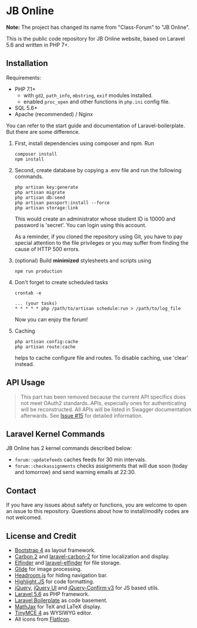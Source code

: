 # JB Online

**Note:** The project has changed its name from "Class-Forum" 
to "JB Online". 

This is the public code repository for JB Online 
website, based on Laravel 5.6 and written in PHP 7+.

## Installation

Requirements:
- PHP 7.1+
  - with ``gd2``, ``path_info``, ``mbstring``, ``exif`` modules installed.
  - enabled ``proc_open`` and other functions in 
    ``php.ini`` config file.
- SQL 5.6+
- Apache (recommended) / Nginx

You can refer to the start guide and documentation 
of Laravel-boilerplate. But there are some difference.

1. First, install dependencies using composer and npm. Run 

   ```shell
   composer install
   npm install
   ```

2. Second, create database by copying a .env file 
   and run the following commands.

   ```shell
   php artisan key:generate
   php artisan migrate
   php artisan db:seed
   php artisan passport:install --force
   php artisan storage:link
   ```

   This would create an administrator whose
   student ID is 10000 and password is 'secret'. 
   You can login using this account.
   
   As a reminder, if you cloned the repository using Git,
   you have to pay special attention to the file privileges
   or you may suffer from finding the cause of HTTP 500 errors.

3. (optional) Build **minimized** stylesheets and scripts using

   ```shell
   npm run production
   ```

4. Don't forget to create scheduled tasks

   ```
   crontab -e
   
   ... (your tasks)
   * * * * * php /path/to/artisan schedule:run > /path/to/log_file
   ```

   Now you can enjoy the forum!
 
6. Caching
    ```
    php artisan config:cache
    php artisan route:cache
    ```
    helps to cache configure file and routes. To disable caching, use 'clear' instead.
 
## API Usage

> This part has been removed because the current API specifics does not meet OAuth2 standards. 
APIs, especially ones for authenticating will be reconstructed. All APIs will be listed in Swagger documentation afterwards.
See [Issue #15](https://github.com/doowzs/JB-Online/issues/15) for detailed information.

## Laravel Kernel Commands

JB Online has 2 kernel commands described below:
- ``forum::updatefeeds`` caches feeds for 30 min intervals.
- ``forum::checkassignments`` checks assignments that will due 
soon (today and tomorrow) and send warning emails at 22:30.

## Contact

If you have any issues about safety or functions, you are welcome to open an issue to this repository.
Questions about how to install/modify codes are not welcomed.

## License and Credit

*   [Bootstrap 4](http://getbootstrap.com/) as layout framework.
*   [Carbon 2](https://carbon.nesbot.com/) and [laravel-carbon-2](https://github.com/kylekatarnls/laravel-carbon-2) for time localization and display.
*   [Elfinder](https://github.com/Studio-42/elFinder) and [laravel-elfinder](https://github.com/barryvdh/laravel-elfinder) for file storage.
*   [Glide](http://glide.thephpleague.com/) for image processing.
*   [Headroom.js](https://github.com/WickyNilliams/headroom.js) for hiding navigation bar.
*   [Highlight.JS](https://highlightjs.org/) for code formatting.
*   [jQuery](http://jquery.com/), [jQuery UI](https://jqueryui.com/) and [jQuery-Confirm v3](https://github.com/craftpip/jquery-confirm) for JS based utils.
*   [Laravel 5.6](https://laravel.com/) as PHP framework.
*   [Laravel Boilerplate](http://laravel-boilerplate.com/) as code basement.
*   [MathJax](https://www.mathjax.org/) for TeX and LaTeX display.
*   [TinyMCE 4](https://www.tiny.cloud/) as WYSIWYG editor.
*   All icons from [FlatIcon](https://www.flaticon.com/).
